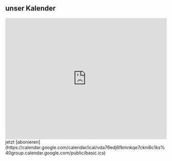 <style>
  .responsiveCal {
 
position: relative; padding-bottom: 75%; height: 0; overflow: hidden;
 
}
 
.responsiveCal iframe {
 
position: absolute; top:0; left: 0; width: 100%; height: 100%;
 
}
</style>
## unser Kalender

<div class="responsiveCal">
<iframe src="https://calendar.google.com/calendar/embed?src=vda76edj6fkmnkqe7ckni6c1ks%40group.calendar.google.com&ctz=Europe%2FBerlin" style="border: 0" width="800" height="600" frameborder="0" scrolling="no"></iframe>
</div>
jetzt [abonieren](https://calendar.google.com/calendar/ical/vda76edj6fkmnkqe7ckni6c1ks%40group.calendar.google.com/public/basic.ics)

<iframe width="800" height="600" style="border: 0" frameborder="0"> src="http://cloud.discord.rover.de/apps/calendar/embed/2KEbDBTedpQmK9Zi"></iframe>
